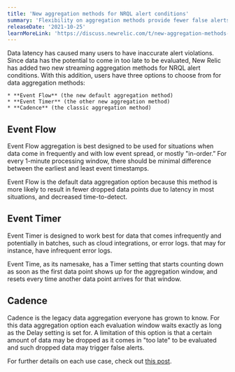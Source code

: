 ```yaml
---
title: 'New aggregation methods for NRQL alert conditions'
summary: 'Flexibility on aggregation methods provide fewer false alerts and improved incident time to detection.'
releaseDate: '2021-10-25'
learnMoreLink: 'https://discuss.newrelic.com/t/new-aggregation-methods-for-nrql-alert-conditions/158831'
---
```


Data latency has caused many users to have inaccurate alert violations. Since data has the potential to come in too late to be evaluated, New Relic has added two new streaming aggregation methods for NRQL alert conditions. With this addition, users have three options to choose from for data aggregation methods:

    * **Event Flow** (the new default aggregation method)
    * **Event Timer** (the other new aggregation method)
    * **Cadence** (the classic aggregation method)

## **Event Flow**

Event Flow aggregation is best designed to be used for situations when data come in frequently and with low event spread, or mostly "in-order.” For every 1-minute processing window, there should be minimal difference between the earliest and least event timestamps.

Event Flow is the default data aggregation option because this method is more likely to result in fewer dropped data points due to latency in most situations, and decreased time-to-detect.

## **Event Timer**

Event Timer is designed to work best for data that comes infrequently and potentially in batches, such as cloud integrations, or error logs.  that may for instance, have infrequent error logs.

Event Time, as its namesake, has a Timer setting that starts counting down as soon as the first data point shows up for the aggregation window, and resets every time another data point arrives for that window.  

## **Cadence**

Cadence is the legacy data aggregation everyone has grown to know. For this data aggregation option each evaluation window waits exactly as long as the Delay setting is set for. A limitation of this option is that a certain amount of data may be dropped as it comes in "too late" to be evaluated and such dropped data may trigger false alerts.

For further details on each use case, check out [this post](https://discuss.newrelic.com/t/relic-solution-how-can-i-figure-out-which-aggregation-method-to-use/164288).
